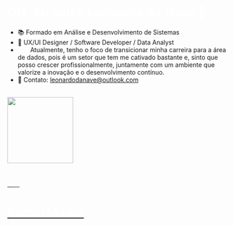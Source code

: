 
<h1 style="color: white;"> Olá, eu sou o Leonardo da Nave 👋 </h1>

- 📚 Formado em Análise e Desenvolvimento de Sistemas
- 🧾 UX/UI Designer / Software Developer / Data Analyst
- <span style="color: white;"><b></></b></span> Atualmente, tenho o foco de transicionar minha carreira para a área de dados, pois é um setor que tem me cativado bastante e, sinto que posso crescer profissionalmente, juntamente com um ambiente que valorize a inovação e o desenvolvimento contínuo.
- 📧 Contato: <span style="color: rgb(0, 202, 216);">leonardodanave@outlook.com

<br>
<div>
    <a href="beacons.ai/leodanave">
    <img height="150em" src="https://github-readme-stats.vercel.app/api/top-langs/?username=leodanave&layout=compact&langs_count=16&theme=tokyonight"/>
</div>

<h1></h1>

<div>
    <img src="https://img.shields.io/badge/python-3670A0?style=for-the-badge&logo=python&logoColor=ffdd54" alt="">
    <img src="https://img.shields.io/badge/MySQL-005C84?style=for-the-badge&logo=mysql&logoColor=white" alt="">
    <img src="https://img.shields.io/badge/-MongoDB-13aa52?style=for-the-badge&logo=mongodb&logoColor=white" alt="">
    <img src="https://img.shields.io/badge/HTML5-E34F26?style=for-the-badge&logo=html5&logoColor=white" alt="">
    <img src="https://img.shields.io/badge/CSS3-1572B6?style=for-the-badge&logo=css3&logoColor=white" alt="">
    <img src="https://img.shields.io/badge/JavaScript-F7DF1E?style=for-the-badge&logo=javascript&logoColor=black" alt="">
    <img src="https://img.shields.io/badge/-ReactJs-61DAFB?logo=react&logoColor=white&style=for-the-badge" alt="">
    <img src="https://img.shields.io/badge/java-%23ED8B00.svg?style=for-the-badge&logo=java&logoColor=white" alt="">
</div>

<h1></h1>

<h1>
    <span style="color: white;">Social Media <br><br>
    <a href="https://www.linkedin.com/in/leonardo-da-nave-a44039200/" target="_blank"><img src="https://img.shields.io/badge/LinkedIn-0077B5?style=for-the-badge&logo=linkedin&logoColor=white" alt=""></a>
    <a href="https://www.instagram.com/leo_danave/" target="_blank"><img src="https://img.shields.io/badge/Instagram-E4405F?style=for-the-badge&logo=instagram&logoColor=white" alt=""></a>
</h1>

